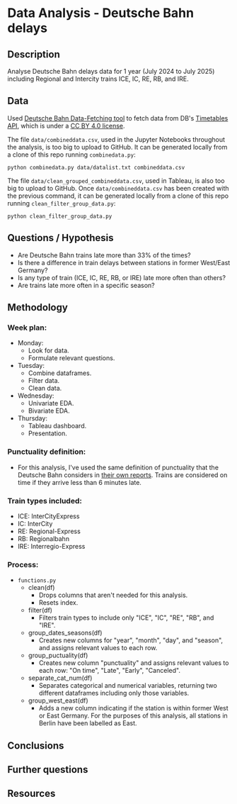# Data Analysis - Deutsche Bahn delays

## Description
Analyse Deutsche Bahn delays data for 1 year (July 2024 to July 2025) including Regional and Intercity trains ICE, IC, RE, RB, and IRE.

## Data
Used [Deutsche Bahn Data-Fetching tool](https://github.com/piebro/deutsche-bahn-data) to fetch data from DB's [Timetables API](https://developers.deutschebahn.com/db-api-marketplace/apis/product/timetables), which is under a [CC BY 4.0 license](https://creativecommons.org/licenses/by/4.0/).

The file `data/combineddata.csv`, used in the Jupyter Notebooks throughout the analysis, is too big to upload to GitHub. It can be generated locally from a clone of this repo running `combinedata.py`:
````
python combinedata.py data/datalist.txt combineddata.csv
````

The file `data/clean_grouped_combineddata.csv`, used in Tableau, is also too big to upload to GitHub. Once `data/combineddata.csv` has been created with the previous command, it can be generated locally from a clone of this repo running `clean_filter_group_data.py`:
````
python clean_filter_group_data.py
````

## Questions / Hypothesis
- Are Deutsche Bahn trains late more than 33% of the times?
- Is there a difference in train delays between stations in former West/East Germany?
- Is any type of train (ICE, IC, RE, RB, or IRE) late more often than others?
- Are trains late more often in a specific season?

## Methodology
### Week plan:
- Monday: 
  - Look for data.
  - Formulate relevant questions.
- Tuesday:
  - Combine dataframes.
  - Filter data.
  - Clean data.
- Wednesday:
  - Univariate EDA.
  - Bivariate EDA.
- Thursday:
  - Tableau dashboard.
  - Presentation.

### Punctuality definition:
- For this analysis, I've used the same definition of punctuality that the Deutsche Bahn considers in [their own reports](https://www.deutschebahn.com/de/konzern/konzernprofil/zahlen_fakten/puenktlichkeitswerte-6878476#). Trains are considered on time if they arrive less than 6 minutes late.

### Train types included:
- ICE: InterCityExpress
- IC: InterCity
- RE: Regional-Express
- RB: Regionalbahn
- IRE: Interregio-Express

### Process:
- `functions.py`
  - clean(df) 
    - Drops columns that aren't needed for this analysis.
    - Resets index.
  - filter(df)
    - Filters train types to include only "ICE", "IC", "RE", "RB", and "IRE".
  - group_dates_seasons(df)
    - Creates new columns for "year", "month", "day", and "season", and assigns relevant values to each row.
  - group_puctuality(df)
    - Creates new column "punctuality" and assigns relevant values to each row: "On time", "Late", "Early", "Canceled".
  - separate_cat_num(df)
    - Separates categorical and numerical variables, returning two different dataframes including only those variables.
  - group_west_east(df)
    - Adds a new column indicating if the station is within former West or East Germany. For the purposes of this analysis, all stations in Berlin have been labelled as East.

## Conclusions

## Further questions

## Resources
